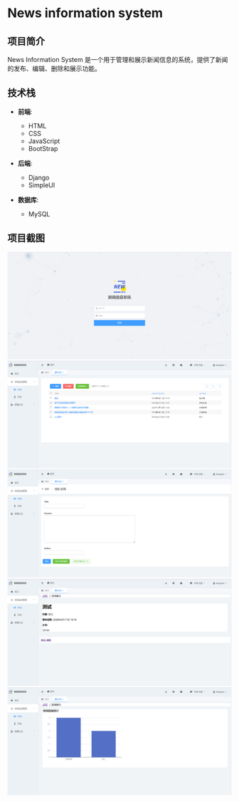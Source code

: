 # News information system

## 项目简介
News Information System 是一个用于管理和展示新闻信息的系统，提供了新闻的发布、编辑、删除和展示功能。

## 技术栈
- **前端**:
  - HTML
  - CSS
  - JavaScript
  - BootStrap

- **后端**:
  - Django
  - SimpleUI

- **数据库**:
  - MySQL

## 项目截图
![alt text](image.png)
![alt text](image-1.png)
![alt text](image-2.png)
![alt text](image-3.png)
![alt text](image-4.png)